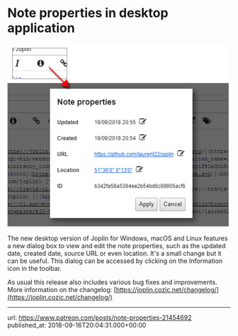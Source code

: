 # Note properties in desktop application

![](images/20180916-210431_0.png)

The new desktop version of Joplin for Windows, macOS and Linux features a new dialog box to view and edit the note properties, such as the updated date, created date, source URL or even location. It's a small change but it can be useful. This dialog can be accessed by clicking on the Information icon in the toolbar.

As usual this release also includes various bug fixes and improvements. More information on the changelog: [https://joplin.cozic.net/changelog/](https://joplin.cozic.net/changelog/)

* * *

url: https://www.patreon.com/posts/note-properties-21454692
published_at: 2018-09-16T20:04:31.000+00:00